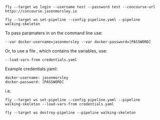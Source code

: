```
fly --target ws login --username test --password test --concourse-url https://concourse.jasonmorsley.io
```

```
fly --target ws set-pipeline --config pipeline.yaml --pipeline walking-skeleton
```


To pass paramaters in on the command line use:

```
--var docker-username=jasonmorsley --var docker-password=[PASSWORD]
```

Or, to use a file , which contains the variables, use:


```
--load-vars-from credentials.yaml
```

Example credentials.yaml:

```
docker-username: jasonmorsley
docker-password: [PASSWORD]
```

i.e.

```
fly --target ws set-pipeline --config pipeline.yaml --pipeline walking-skeleton --load-vars-from credentials.yaml
```

```
fly --target ws destroy-pipeline --pipeline walking-skeleton
```